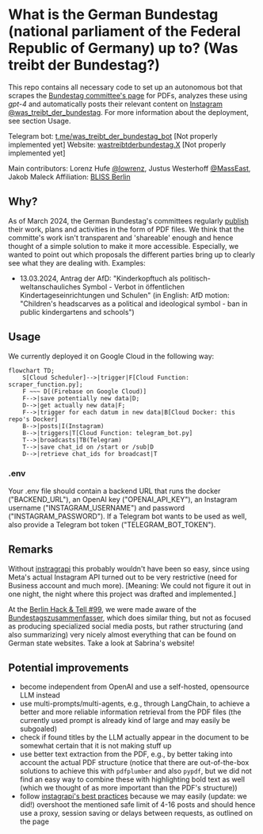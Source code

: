# What is the German Bundestag (national parliament of the Federal Republic of Germany) up to? (Was treibt der Bundestag?)

This repo contains all necessary code to set up an autonomous bot that scrapes
the [Bundestag committee's page](https://www.bundestag.de/ausschuesse) for PDFs,
analyzes these using <i>gpt-4</i> and automatically posts their relevant content on
[Instagram @was_treibt_der_bundestag](https://www.instagram.com/was_treibt_der_bundestag/).
For more information about the deployment, see section Usage.

Telegram bot: [t.me/was_treibt_der_bundestag_bot](https://t.me/was_treibt_der_bundestag_bot) [Not properly implemented yet]
Website: [wastreibtderbundestag.X](https://www.wastreibtderbundestag.X) [Not properly implemented yet]

Main contributors: Lorenz Hufe [@lowrenz](https://github.com/lowlorenz), Justus Westerhoff [@MassEast](https://github.com/MassEast), Jakob Maleck
Affiliation: [BLISS Berlin](https://bliss.berlin/)

## Why?

As of March 2024, the German Bundestag's committees regularly [publish](https://www.bundestag.de/ausschuesse) their work, plans and activities in the form of PDF files. We think that the committe's work isn't transparent and 'shareable' enough and hence thought
of a simple solution to make it more accessible. Especially, we wanted to
point out which proposals the different parties bring up to clearly see
what they are dealing with. Examples:
- 13.03.2024, Antrag der AfD: "Kinderkopftuch als politisch-weltanschauliches Symbol - Verbot in öffentlichen Kindertageseinrichtungen und Schulen" (in English: AfD motion: "Children's headscarves as a political and ideological symbol - ban in public kindergartens and schools")

## Usage

We currently deployed it on Google Cloud in the following way:

```mermaid
flowchart TD;
    S[Cloud Scheduler]-->|trigger|F[Cloud Function: scraper_function.py];
    F ~~~ D[(Firebase on Google Cloud)]
    F-->|save potentially new data|D;
    D-->|get actually new data|F;
    F-->|trigger for each datum in new data|B[Cloud Docker: this repo's Docker]
    B-->|posts|I(Instagram)
    B-->|triggers|T[Cloud Function: telegram_bot.py]
    T-->|broadcasts|TB(Telegram)
    T-->|save chat_id on /start or /sub|D
    D-->|retrieve chat_ids for broadcast|T
```

### .env
Your .env file should contain a backend URL that runs the docker ("BACKEND_URL"), an OpenAI key ("OPENAI_API_KEY"), an Instagram username ("INSTAGRAM_USERNAME") and password ("INSTAGRAM_PASSWORD"). If a Telegram bot wants to be used as well, also provide a Telegram bot token ("TELEGRAM_BOT_TOKEN").

## Remarks

Without [instragrapi](https://github.com/subzeroid/instagrapi) this probably wouldn't have been so easy, since using Meta's actual Instagram API turned out to be very restrictive (need for Business account and much more). [Meaning: We could not figure it out in one night, the night where this project was drafted and implemented.]

At the [Berlin Hack & Tell #99](https://bhnt.c-base.org/2024-09-24-no99-reasoning-hacks), we were made aware of the [Bundestagszusammenfasser](https://bundestagszusammenfasser.de/), which does similar thing, but not as focused as producing specialized social media posts, but rather structuring (and also summarizing) very nicely almost everything that can be found on German state websites. Take a look at Sabrina's website!

## Potential improvements
- become independent from OpenAI and use a self-hosted, opensource LLM instead
- use multi-prompts/multi-agents, e.g., through LangChain, to achieve a better and more reliable information retrieval from the PDF files (the currently used prompt is already kind of large and may easily be subgoaled)
- check if found titles by the LLM actually appear in the document to be somewhat certain that it is not making stuff up
- use better text extraction from the PDF, e.g., by better taking into account the actual PDF structure (notice that there are out-of-the-box solutions to achieve this with `pdfplumber` and also `pypdf`, but we did not find an easy way to combine these with highlighting bold text as well (which we thought of as more important than the PDF's structure))
- follow [instagrapi's best practices](https://subzeroid.github.io/instagrapi/usage-guide/best-practices.html) because we may easily (update: we did!) overshoot the mentioned safe limit of 4-16 posts and should hence use a proxy, session saving or delays between requests, as outlined on the page
